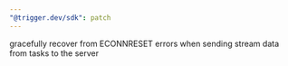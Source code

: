 ```yaml
---
"@trigger.dev/sdk": patch
---
```


gracefully recover from ECONNRESET errors when sending stream data from tasks to the server
